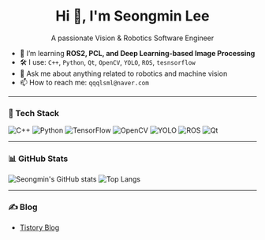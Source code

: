 <h1 align="center">Hi 👋, I'm Seongmin Lee</h1>
<p align="center">A passionate Vision & Robotics Software Engineer</p>

- 🌱 I’m learning **ROS2, PCL, and Deep Learning-based Image Processing**
- 🛠️ I use: `C++`, `Python`, `Qt`, `OpenCV`, `YOLO`, `ROS`, `tesnsorflow`
- 💬 Ask me about anything related to robotics and machine vision
- 📫 How to reach me: `qqqlsml@naver.com`

---

### 🧰 Tech Stack
![C++](https://img.shields.io/badge/C++-00599C?style=flat&logo=cplusplus&logoColor=white)
![Python](https://img.shields.io/badge/Python-3776AB?style=flat&logo=python&logoColor=white)
![TensorFlow](https://img.shields.io/badge/TensorFlow-FF6F00?style=flat&logo=tensorflow&logoColor=white)
![OpenCV](https://img.shields.io/badge/OpenCV-5C3EE8?style=flat&logo=opencv&logoColor=white)
![YOLO](https://img.shields.io/badge/YOLOv8-FFB400?style=flat&logo=ai&logoColor=black)
![ROS](https://img.shields.io/badge/ROS-22314E?style=flat&logo=ros&logoColor=white)
![Qt](https://img.shields.io/badge/Qt-41CD52?style=flat&logo=qt&logoColor=white)


---

### 📊 GitHub Stats
![Seongmin's GitHub stats](https://github-readme-stats.vercel.app/api?username=qqqlsm95&show_icons=true&theme=default)
![Top Langs](https://github-readme-stats.vercel.app/api/top-langs/?username=qqqlsm95&layout=compact)

---

### ✍️ Blog
- [Tistory Blog](https://yourblog.tistory.com/)
